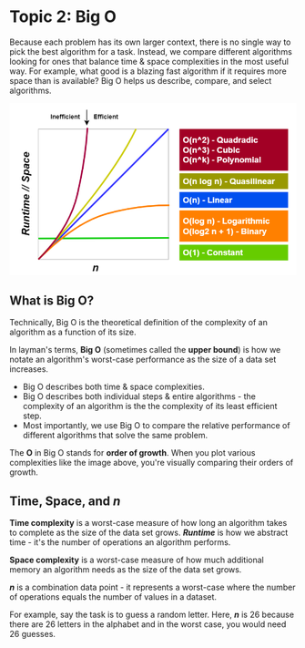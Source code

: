 # Topic 2: Big O

Because each problem has its own larger context, there is no single way to pick the best algorithm for a task. Instead, we compare different algorithms looking for ones that balance time & space complexities in the most useful way. For example, what good is a blazing fast algorithm if it requires more space than is available? Big O helps us describe, compare, and select algorithms.  

![Graph demonstrating various Big O slopes](./images/big-o-polynomial.png)

## What is Big O?

Technically, Big O is the theoretical definition of the complexity of an algorithm as a function of its size.

In layman's terms, **Big O** (sometimes called the **upper bound**) is how we notate an algorithm's worst-case performance as the size of a data set increases. 

* Big O describes both time & space complexities. 
* Big O describes both individual steps & entire algorithms - the complexity of an algorithm is the the complexity of its least efficient step. 
* Most importantly, we use Big O to compare the relative performance of different algorithms that solve the same problem. 

The **O** in Big O stands for **order of growth**. When you plot various complexities like the image above, you're visually comparing their orders of growth. 

## Time, Space, and *n*

**Time complexity** is a worst-case measure of how long an algorithm takes to complete as the size of the data set grows. ***Runtime*** is how we abstract time - it's the number of operations an algorithm performs. 

**Space complexity** is a worst-case measure of how much additional memory an algorithm needs as the size of the data set grows. 

***n*** is a combination data point - it represents a worst-case where the number of operations equals the number of values in a dataset. 

For example, say the task is to guess a random letter. Here, ***n*** is 26 because there are 26 letters in the alphabet and in the worst case, you would need 26 guesses. 
